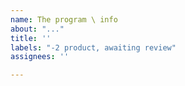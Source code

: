 ```yaml
---
name: The program \ info
about: "..."
title: ''
labels: "-2 product, awaiting review"
assignees: ''

---
```


<!-- Do not remove this comment #info !!!
	Before making a new issue, please search existing !!!
-->

